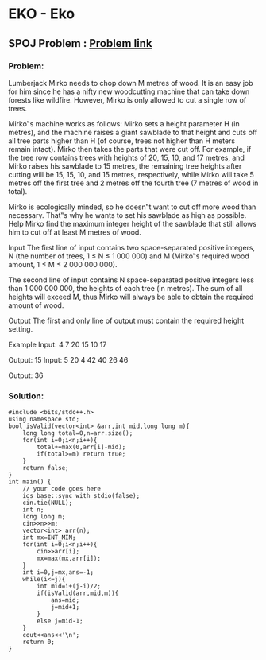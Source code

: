 # EKO - Eko
## SPOJ Problem : [Problem link](https://www.spoj.com/problems/EKO/)
### Problem:
Lumberjack Mirko needs to chop down M metres of wood. It is an easy job for him since he has a nifty new woodcutting machine that can take down forests like wildfire. However, Mirko is only allowed to cut a single row of trees.

Mirko‟s machine works as follows: Mirko sets a height parameter H (in metres), and the machine raises a giant sawblade to that height and cuts off all tree parts higher than H (of course, trees not higher than H meters remain intact). Mirko then takes the parts that were cut off. For example, if the tree row contains trees with heights of 20, 15, 10, and 17 metres, and Mirko raises his sawblade to 15 metres, the remaining tree heights after cutting will be 15, 15, 10, and 15 metres, respectively, while Mirko will take 5 metres off the first tree and 2 metres off the fourth tree (7 metres of wood in total).

Mirko is ecologically minded, so he doesn‟t want to cut off more wood than necessary. That‟s why he wants to set his sawblade as high as possible. Help Mirko find the maximum integer height of the sawblade that still allows him to cut off at least M metres of wood.

Input
The first line of input contains two space-separated positive integers, N (the number of trees, 1 ≤ N ≤ 1 000 000) and M (Mirko‟s required wood amount, 1 ≤ M ≤ 2 000 000 000).

The second line of input contains N space-separated positive integers less than 1 000 000 000, the heights of each tree (in metres). The sum of all heights will exceed M, thus Mirko will always be able to obtain the required amount of wood.

Output
The first and only line of output must contain the required height setting.

Example
Input:
4 7
20 15 10 17

Output:
15
Input:
5 20
4 42 40 26 46

Output:
36

### Solution:
```
#include <bits/stdc++.h>
using namespace std;
bool isValid(vector<int> &arr,int mid,long long m){
	long long total=0,n=arr.size();
	for(int i=0;i<n;i++){
		total+=max(0,arr[i]-mid);
		if(total>=m) return true;
	}
	return false;
}
int main() {
	// your code goes here
	ios_base::sync_with_stdio(false);
	cin.tie(NULL);
	int n;
	long long m;
	cin>>n>>m;
	vector<int> arr(n);
	int mx=INT_MIN;
	for(int i=0;i<n;i++){
		cin>>arr[i];
		mx=max(mx,arr[i]);
	}
	int i=0,j=mx,ans=-1;
	while(i<=j){
		int mid=i+(j-i)/2;
		if(isValid(arr,mid,m)){
			ans=mid;
			j=mid+1;
		}
		else j=mid-1;
	}
	cout<<ans<<'\n';
	return 0;
} 
```
